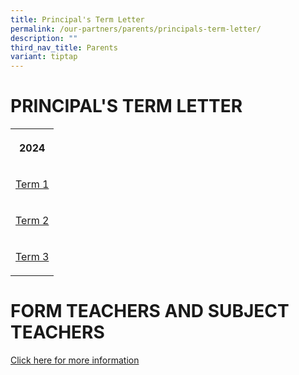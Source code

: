```yaml
---
title: Principal's Term Letter
permalink: /our-partners/parents/principals-term-letter/
description: ""
third_nav_title: Parents
variant: tiptap
---
```

<h1><strong>PRINCIPAL'S TERM LETTER</strong></h1>
<table style="minWidth: 25px">
<colgroup>
<col>
</colgroup>
<tbody>
<tr>
<th rowspan="1" colspan="1">
<p>2024</p>
</th>
</tr>
<tr>
<td rowspan="1" colspan="1">
<p><a href="/files/Term Letters/2024/term 1 letter 2024.pdf" rel="noopener noreferrer nofollow" target="_blank">Term 1</a>
</p>
</td>
</tr>
<tr>
<td rowspan="1" colspan="1">
<p><a href="/files/Term Letters/2024/Term_2_Letter_2024.pdf" rel="noopener noreferrer nofollow" target="_blank">Term 2</a>
</p>
</td>
</tr>
<tr>
<td rowspan="1" colspan="1">
<p><a href="/files/Semester 2 2024/2024_Term_3_letter.pdf" rel="noopener noreferrer nofollow" target="_blank">Term 3</a>
</p>
</td>
</tr>
</tbody>
</table>
<p></p>
<h1><strong>FORM TEACHERS AND SUBJECT TEACHERS</strong></h1>
<p><a href="/files/Semester 2 2024/Form_teachers_and_subject_teachers.pdf" rel="noopener noreferrer nofollow" target="_blank">Click here for more information</a>
</p>
<p></p>